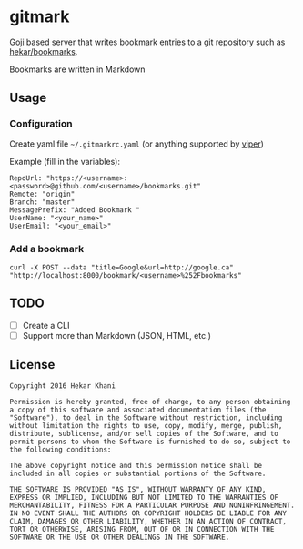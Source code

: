 # gitmark

[Goji](https://github.com/zenazn/goji) based server that writes bookmark entries to a git repository
such as [hekar/bookmarks](https://github.com/hekar/bookmarks).

Bookmarks are written in Markdown

## Usage

### Configuration

Create yaml file `~/.gitmarkrc.yaml` (or anything supported by [viper](https://github.com/spf13/viper))

Example (fill in the variables):
```
RepoUrl: "https://<username>:<password>@github.com/<username>/bookmarks.git"
Remote: "origin"
Branch: "master"
MessagePrefix: "Added Bookmark "
UserName: "<your_name>"
UserEmail: "<your_email>"
```

### Add a bookmark

```
curl -X POST --data "title=Google&url=http://google.ca" "http://localhost:8000/bookmark/<username>%252Fbookmarks"
```

## TODO
* [ ] Create a CLI
* [ ] Support more than Markdown (JSON, HTML, etc.)

## License

```
Copyright 2016 Hekar Khani

Permission is hereby granted, free of charge, to any person obtaining a copy of this software and associated documentation files (the "Software"), to deal in the Software without restriction, including without limitation the rights to use, copy, modify, merge, publish, distribute, sublicense, and/or sell copies of the Software, and to permit persons to whom the Software is furnished to do so, subject to the following conditions:

The above copyright notice and this permission notice shall be included in all copies or substantial portions of the Software.

THE SOFTWARE IS PROVIDED "AS IS", WITHOUT WARRANTY OF ANY KIND, EXPRESS OR IMPLIED, INCLUDING BUT NOT LIMITED TO THE WARRANTIES OF MERCHANTABILITY, FITNESS FOR A PARTICULAR PURPOSE AND NONINFRINGEMENT. IN NO EVENT SHALL THE AUTHORS OR COPYRIGHT HOLDERS BE LIABLE FOR ANY CLAIM, DAMAGES OR OTHER LIABILITY, WHETHER IN AN ACTION OF CONTRACT, TORT OR OTHERWISE, ARISING FROM, OUT OF OR IN CONNECTION WITH THE SOFTWARE OR THE USE OR OTHER DEALINGS IN THE SOFTWARE.
```
